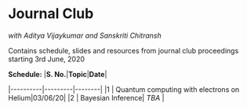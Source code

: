 # Journal Club
*with Aditya Vijaykumar and Sanskriti Chitransh*
<br>

Contains schedule, slides and resources from journal club proceedings starting 3rd June, 2020
<br>

**Schedule:**
|**S. No.**|**Topic**|**Date**|

|----------|---------|--------|
|1  | Quantum computing with electrons on Helium|03/06/20|
|2 | Bayesian Inference| *TBA* |
